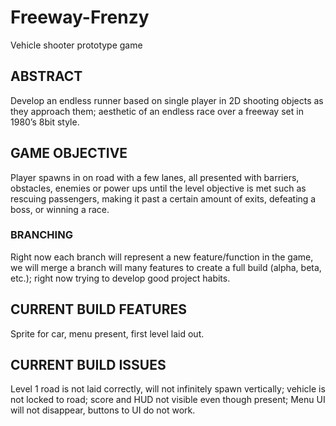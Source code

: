 # Freeway-Frenzy
 Vehicle shooter prototype game

## ABSTRACT
Develop an endless runner based on single player in 2D shooting objects as they approach them; aesthetic of an endless race over a freeway set in 1980’s 8bit style. 

## GAME OBJECTIVE
Player spawns in on road with a few lanes, all presented with barriers, obstacles, enemies or power ups until the level objective is met such as rescuing passengers, making it past a certain amount of exits, defeating a boss, or winning a race.

### BRANCHING
Right now each branch will represent a new feature/function in the game, we will merge a branch will many features to create a full build (alpha, beta, etc.); right now trying to develop good project habits. 

## CURRENT BUILD FEATURES 
Sprite for car, menu present, first level laid out. 

## CURRENT BUILD ISSUES
Level 1 road is not laid correctly, will not infinitely spawn vertically; vehicle is not locked to road; score and HUD not visible even though present; Menu UI will not disappear, buttons to UI do not work. 